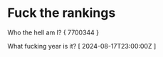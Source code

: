 # Fuck the rankings

Who the hell am I?
{ 7700344 }

What fucking year is it?
[ 2024-08-17T23:00:00Z ]
